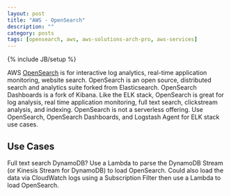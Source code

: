 ```yaml
---
layout: post
title: "AWS - OpenSearch"
description: ""
category: posts
tags: [opensearch, aws, aws-solutions-arch-pro, aws-services]
---
```

{% include JB/setup %}

AWS [OpenSearch](https://aws.amazon.com/documentation/opensearch-service/) is for interactive log analytics, real-time application monitoring, website search. OpenSearch is an open source, distributed search and analytics suite forked from Elasticsearch. OpenSearch Dashboards is a fork of Kibana. Like the ELK stack, OpenSearch is great for log analysis, real time application monitoring, full text search, clickstream analysis, and indexing. OpenSearch is not a serverless offering. Use OpenSearch, OpenSearch Dashboards, and Logstash Agent for ELK stack use cases.

## Use Cases

Full text search DynamoDB? Use a Lambda to parse the DynamoDB Stream (or Kinesis Stream for DynamoDB) to load OpenSearch. Could also load the data via CloudWatch logs using a Subscription Filter then use a Lambda to load OpenSearch.